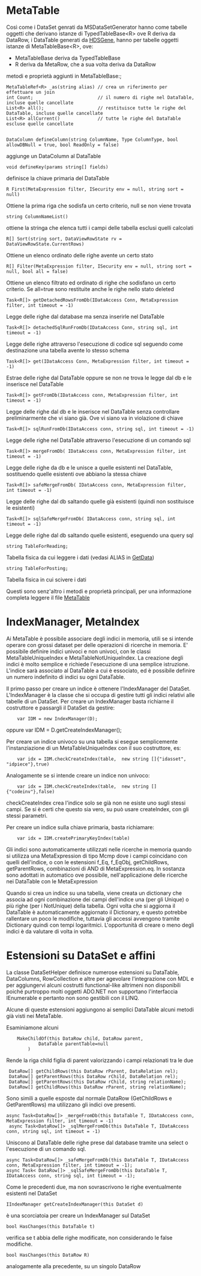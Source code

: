 ﻿# MetaTable

Così come i DataSet genrati da MSDataSetGenerator hanno come tabelle oggetti che derivano istanze di TypedTableBase\<R\> ove R deriva da DataRow, i DataTable generati da [HDSGene](HDSGene.rm), hanno per tabelle oggetti istanze di MetaTableBase\<R\>, ove: 
- MetaTableBase deriva da TypedTableBase
- R deriva da MetaRow, che a sua volta deriva da DataRow


metodi e proprietà aggiunti in MetaTableBase:;

	MetaTableRef<R> _as(string alias) // crea un riferimento per effettuare un join
	int Count;	                      // il numero di righe nel DataTable, incluse quelle cancellate
	List<R> all();                    // restituisce tutte le righe del DataTable, incluse quelle cancellate
	List<R> allCurrent()              // tutte le righe del DataTable escluse quelle cancellate


	DataColumn defineColumn(string ColumnName, Type ColumnType, bool allowDBNull = true, bool ReadOnly = false)

aggiunge un DataColumn al DataTable


	void defineKey(params string[] fields)

definisce la chiave primaria del DataTable


	
	R First(MetaExpression filter, ISecurity env = null, string sort = null)

Ottiene la prima riga che sodisfa un certo criterio, null se non viene trovata
	
	string ColumnNameList()

ottiene la stringa che elenca tutti i campi delle tabella esclusi quelli calcolati 

	R[] Sort(string sort, DataViewRowState rv = DataViewRowState.CurrentRows)

Ottiene un elenco ordinato delle righe avente un certo stato

	R[] Filter(MetaExpression filter, ISecurity env = null, string sort = null, bool all = false) 

Ottiene un elenco filtrato ed ordinato di righe che sodisfano un certo criterio. Se all=true sono restituite anche le righe nello stato deleted 


	Task<R[]> getDetachedRowsFromDb(IDataAccess Conn, MetaExpression filter, int timeout = -1)

Legge delle righe dal database ma senza inserirle nel DataTable

	Task<R[]> detachedSqlRunFromDb(IDataAccess Conn, string sql, int timeout = -1)

Legge delle righe attraverso l'esecuzione di codice sql seguendo come destinazione una tabella avente lo stesso schema

	Task<R[]> get(IDataAccess Conn, MetaExpression filter, int timeout = -1)

Estrae delle righe dal DataTable oppure se non ne trova le legge dal db e le inserisce nel DataTable

	Task<R[]> getFromDb(IDataAccess conn, MetaExpression filter, int timeout = -1)

Legge delle righe dal db e le inserisce nel DataTable senza controllare preliminarmente che vi siano già. Ove vi siano va in violazione di chiave
	
	Task<R[]> sqlRunFromDb(IDataAccess conn, string sql, int timeout = -1)

Legge delle righe nel DataTable attraverso l'esecuzione di un comando sql

	Task<R[]> mergeFromDb( IDataAccess conn, MetaExpression filter, int timeout = -1)

Legge delle righe da db e le unisce a quelle esistenti nel DataTable, sostituendo quelle esistenti ove  abbiano la stessa chiave

	Task<R[]> safeMergeFromDb( IDataAccess conn, MetaExpression filter, int timeout = -1)
Legge delle righe dal db saltando quelle già esistenti  (quindi non sostituisce le esistenti)

	Task<R[]> sqlSafeMergeFromDb( IDataAccess conn, string sql, int timeout = -1)
Legge delle righe dal db saltando quelle esistenti, eseguendo una query sql

	string TableForReading;
Tabella fisica da cui leggere i dati (vedasi ALIAS in [GetData](GetData.md))

	string TableForPosting;

Tabella fisica in cui scivere i dati 

Questi sono senz'altro i metodi e proprietà principali, per una informazione completa leggere il file [MetaTable](mdl\MetaTable.cs)


# IndexManager, MetaIndex
Ai MetaTable è possibile associare degli indici in memoria, utili se si intende operare con grossi dataset per delle operazioni di ricerche in memoria.
E' possibile definire indici univoci e non univoci, con le classi MetaTableUniqueIndex e MetaTableNotUniqueIndex.
La creazione degli indici è molto semplice e richiede l'esecuzione di una semplice istruzione. L'indice sarà associato al DataTable a cui è essociato, ed è possibile definire un numero indefinito di indici su ogni DataTable.


Il primo passo per creare un indice è ottenere l'IndexManager del DataSet. L'IndexManager è la classe che si occupa di gestire tutti gli indici relativi alle tabelle di un DataSet.
Per creare un IndexManager basta richiarne il costruttore e passargli il DataSet da gestire:

		var IDM = new IndexManager(D);

oppure
		var IDM = D.getCreateIndexManager();



Per creare un indice univoco su una tabella si esegue semplicemente l'instanziazione di un MetaTableUniqueIndex con il suo costruttore, es:
		
		var idx = IDM.checkCreateIndex(table,  new string []{"idasset", "idpiece"},true)

Analogamente se si intende creare un indice non univoco:

		var idx = IDM.checkCreateIndex(table,  new string []{"codeinv"},false)



checkCreateIndex crea l'indice solo se già non ne esiste uno sugli stessi campi. Se si è certi che questo sia vero, su può usare createIndex, con gli stessi parametri.


Per creare un indice sulla chiave primaria, basta richiamare:

		var idx = IDM.createPrimaryKeyIndex(table)



Gli indici sono automaticamente utilizzati nelle ricerche in memoria quando si utilizza una MetaExpression di tipo Mcmp dove i campi coincidano con quelli dell'indice, o con le estensioni f_Eq, f_EqObj, getChildRows, getParentRows, combinazioni di AND di MetaExpression.eq. In sostanza sono adottati in automatico ove possibile, nell'applicazione delle ricerche nei DataTable con le MetaExpression


Quando si crea un indice su una tabella, viene creata un dictionary che associa ad ogni combinazione dei campi dell'indice una (per gli Unique) o più righe (per i NotUnique) della tabella. Ogni volta che si aggiorna il DataTable è automaticamente aggiornato il Dictionary, e questo potrebbe rallentare un poco le modifiche, tuttavia gli accessi avvengono tramite Dictionary quindi con tempi logaritmici. L'opportunità di creare o meno degli indici è da valutare di volta in volta.


# Estensioni su DataSet e affini

La classe DataSetHelper definisce numerose estensioni su DataTable, DataColumns, RowCollection e altre per agevolare l'integrazione con MDL e per aggiungervi alcuni costrutti functional-like altrimeni non disponibili poiché purtroppo molti oggetti ADO.NET non supportano l'interfaccia IEnumerable e pertanto non sono gestibili con il LINQ.

Alcune di queste estensioni aggiungono ai semplici DataTable alcuni metodi già visti nei MetaTable.

Esaminiamone alcuni

		MakeChildOf(this DataRow child, DataRow parent,
				DataTable parentTable=null
			)

Rende la riga child figlia di parent valorizzando i campi relazionati tra le due


	 DataRow[] getChildRows(this DataRow rParent, DataRelation rel);
	 DataRow[] getParentRows(this DataRow rChild, DataRelation rel);
	 DataRow[] getParentRows(this DataRow rChild, string relationName);
	 DataRow[] getChildRows(this DataRow rParent, string relationName);

Sono simili a quelle esposte dal normale DataRow (GetChildRows e GetParentRows) ma utilizzano gli indici ove presenti.



	async Task<DataRow[]> _mergeFromDb(this DataTable T, IDataAccess conn, MetaExpression filter, int timeout = -1)
	 async Task<DataRow[]> _sqlMergeFromDb(this DataTable T, IDataAccess conn, string sql, int timeout = -1)

Uniscono al DataTable delle righe prese dal database tramite una select o l'esecuzione di un comando sql.
	
	async Task<DataRow[]> _safeMergeFromDb(this DataTable T, IDataAccess conn, MetaExpression filter, int timeout = -1);
	async Task< DataRow[]> _sqlSafeMergeFromDb(this DataTable T, IDataAccess conn, string sql, int timeout = -1);

Come le precedenti due, ma non sovrascrivono le righe eventualmente esistenti nel DataSet


	IIndexManager getCreateIndexManager(this DataSet d) 

è una scorciatoia per creare un IndexManager sul DataSet

	bool HasChanges(this DataTable t) 

verifica se t abbia delle righe modificate, non considerando le false modifiche.

	bool HasChanges(this DataRow R)

analogamente alla precedente, su un singolo DataRow

